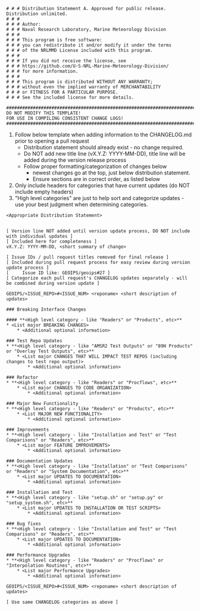     # # # Distribution Statement A. Approved for public release. Distribution unlimited.
    # # # 
    # # # Author:
    # # # Naval Research Laboratory, Marine Meteorology Division
    # # # 
    # # # This program is free software:
    # # # you can redistribute it and/or modify it under the terms
    # # # of the NRLMMD License included with this program.
    # # # 
    # # # If you did not receive the license, see
    # # # https://github.com/U-S-NRL-Marine-Meteorology-Division/
    # # # for more information.
    # # # 
    # # # This program is distributed WITHOUT ANY WARRANTY;
    # # # without even the implied warranty of MERCHANTABILITY
    # # # or FITNESS FOR A PARTICULAR PURPOSE.
    # # # See the included license for more details.

    ####################################################################################
    DO NOT MODIFY THIS TEMPLATE!
    FOR USE IN COMPILING CONSISTENT CHANGE LOGS!
    ####################################################################################

1. Follow below template when adding information to the CHANGELOG.md prior to opening a pull request
    * Distribution statement should already exist - no change required.
    * Do NOT add new title line (vX.Y.Z: YYYY-MM-DD), title line will be added during the version release process 
    * Follow proper formatting/categorization of changes below
        * newest changes go at the top, just below distribution statement.
        * Ensure sections are in correct order, as listed below
2. Only include headers for categories that have current updates (do NOT include empty headers)
3. "High level categories" are just to help sort and categorize updates - use your best judgment when determining
    categories.

```
<Appropriate Distribution Statement>


[ Version line NOT added until version update process, DO NOT include with individual updates ]
[ Included here for completeness ]
vX.Y.Z: YYYY-MM-DD, <short summary of change>

[ Issue IDs / pull request titles removed for final release ]
[ Included during pull request process for easy review during version update process ]
[     Issue ID like: GEOIPS/geoips#27 ]
[ Categorize each pull request's CHANGELOG updates separately - will be combined during version update ]

GEOIPS/<ISSUE_REPO>#<ISSUE_NUM> <reponame> <short description of updates>

### Breaking Interface Changes

#### **<High level category - like "Readers" or "Products", etc>**
* <List major BREAKING CHANGES>
    * <Additional optional information>

### Test Repo Updates
* **<High level category - like "AMSR2 Test Outputs" or "89H Products" or "Overlay Test Outputs", etc>**
    * <List major CHANGES THAT WILL IMPACT TEST REPOS (including changes to test repo output)>
        * <Additional optional information>

### Refactor
* **<High level category - like "Readers" or "Procflows", etc>**
    * <List major CHANGES TO CODE ORGANIZATION>
        * <Additional optional information>

### Major New Functionality
* **<High level category - like "Readers" or "Products", etc>**
    * <List MAJOR NEW FUNCTIONALITY>
        * <Additional optional information>

### Improvements
* **<High level category - like "Installation and Test" or "Test Comparisons" or "Readers", etc>**
    * <List major FEATURE IMPROVEMENTS>
        * <Additional optional information>

### Documentation Updates
* **<High level category - like "Installation" or "Test Comparisons" or "Readers" or "System Documentation", etc>**
    * <List major UPDATES TO DOCUMENTATION>
        * <Additional optional information>

### Installation and Test
* **<High level category - like "setup.sh" or "setup.py" or "setup_system.sh", etc>**
    * <List major UPDATES TO INSTALLATION OR TEST SCRIPTS>
        * <Additional optional information>

### Bug fixes
* **<High level category - like "Installation and Test" or "Test Comparisons" or "Readers", etc>**
    * <List major UPDATES TO DOCUMENTATION>
        * <Additional optional information>

### Performance Upgrades
* **<High level category - like "Readers" or "Procflows" or "Interpolation Routines", etc>**
    * <List major Performance Upgrades>
        * <Additional optional information>

GEOIPS/<ISSUE_REPO>#<ISSUE_NUM> <reponame> <short description of updates>

[ Use same CHANGELOG categories as above ]
```
